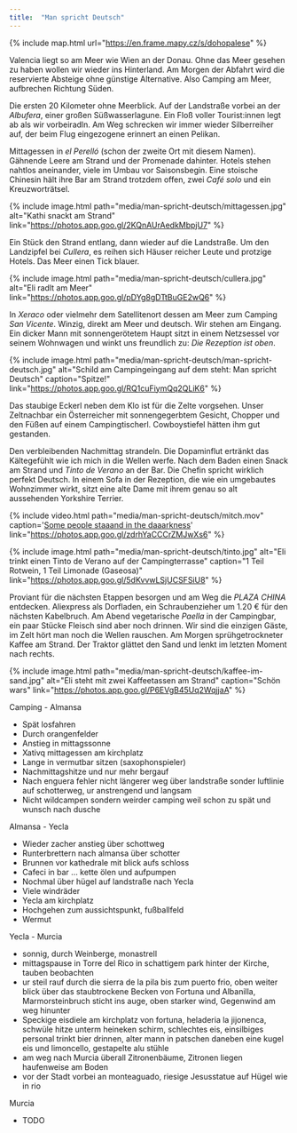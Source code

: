 ```yaml
---
title:  "Man spricht Deutsch"
---
```


{% include map.html url="https://en.frame.mapy.cz/s/dohopalese" %}

Valencia liegt so am Meer wie Wien an der Donau.
Ohne das Meer gesehen zu haben wollen wir wieder ins Hinterland.
Am Morgen der Abfahrt wird die reservierte Absteige ohne günstige Alternative.
Also Camping am Meer, aufbrechen Richtung Süden.

Die ersten 20 Kilometer ohne Meerblick.
Auf der Landstraße vorbei an der *Albufera*, einer großen Süßwasserlagune.
Ein Floß voller Tourist:innen legt ab als wir vorbeiradln.
Am Weg schrecken wir immer wieder Silberreiher auf, der beim Flug eingezogene erinnert an einen Pelikan.

Mittagessen in *el Perelló* (schon der zweite Ort mit diesem Namen).
Gähnende Leere am Strand und der Promenade dahinter.
Hotels stehen nahtlos aneinander, viele im Umbau vor Saisonsbegin.
Eine stoische Chinesin hält ihre Bar am Strand trotzdem offen, zwei *Café solo* und ein Kreuzworträtsel.

{% include image.html path="media/man-spricht-deutsch/mittagessen.jpg" alt="Kathi snackt am Strand" link="https://photos.app.goo.gl/2KQnAUrAedkMbpjU7" %}

Ein Stück den Strand entlang, dann wieder auf die Landstraße.
Um den Landzipfel bei *Cullera*, es reihen sich Häuser reicher Leute und protzige Hotels.
Das Meer einen Tick blauer.

{% include image.html path="media/man-spricht-deutsch/cullera.jpg" alt="Eli radlt am Meer" link="https://photos.app.goo.gl/pDYg8gDTtBuGE2wQ6" %}

In *Xeraco* oder vielmehr dem Satellitenort dessen am Meer zum Camping *San Vicente*.
Winzig, direkt am Meer und deutsch.
Wir stehen am Eingang.
Ein dicker Mann mit sonnengerötetem Haupt sitzt in einem Netzsessel vor seinem Wohnwagen und winkt uns freundlich zu: *Die Rezeption ist oben*.

{% include image.html path="media/man-spricht-deutsch/man-spricht-deutsch.jpg" alt="Schild am Campingeingang auf dem steht: Man spricht Deutsch" caption="Spitze!" link="https://photos.app.goo.gl/RQ1cuFiymQq2QLiK6" %}

Das staubige Eckerl neben dem Klo ist für die Zelte vorgsehen.
Unser Zeltnachbar ein Österreicher mit sonnengegerbtem Gesicht, Chopper und den Füßen auf einem Campingtischerl.
Cowboystiefel hätten ihm gut gestanden.

Den verbleibenden Nachmittag strandeln.
Die Dopaminflut ertränkt das Kältegefühlt wie ich mich in die Wellen werfe.
Nach dem Baden einen Snack am Strand und *Tinto de Verano* an der Bar.
Die Chefin spricht wirklich perfekt Deutsch.
In einem Sofa in der Rezeption, die wie ein umgebautes Wohnzimmer wirkt, sitzt eine alte Dame mit ihrem genau so alt aussehenden Yorkshire Terrier.

{% include video.html path="media/man-spricht-deutsch/mitch.mov" caption='<a href="https://www.youtube.com/watch?v=O0nqwgu_Us4">Some people staaand in the daaarkness</a>' link="https://photos.app.goo.gl/zdrhYaCCCrZMJwXs6" %}

{% include image.html path="media/man-spricht-deutsch/tinto.jpg" alt="Eli trinkt einen Tinto de Verano auf der Campingterrasse" caption="1 Teil Rotwein, 1 Teil Limonade (Gaseosa)" link="https://photos.app.goo.gl/5dKvvwLSjUCSFSiU8" %}

Proviant für die nächsten Etappen besorgen und am Weg die *PLAZA CHINA* entdecken.
Aliexpress als Dorfladen, ein Schraubenzieher um 1.20 € für den nächsten Kabelbruch.
Am Abend vegetarische *Paella* in der Campingbar, ein paar Stücke Fleisch sind aber noch drinnen.
Wir sind die einzigen Gäste, im Zelt hört man noch die Wellen rauschen.
Am Morgen sprühgetrockneter Kaffee am Strand.
Der Traktor glättet den Sand und lenkt im letzten Moment nach rechts.

{% include image.html path="media/man-spricht-deutsch/kaffee-im-sand.jpg" alt="Eli steht mit zwei Kaffeetassen am Strand" caption="Schön wars" link="https://photos.app.goo.gl/P6EVgB45Uq2WqjjaA" %}

Camping - Almansa
* Spät losfahren
* Durch orangenfelder
* Anstieg in mittagssonne
* Xativq mittagessen am kirchplatz
* Lange in vermutbar sitzen (saxophonspieler)
* Nachmittagshitze und nur mehr bergauf
* Nach enguera fehler nicht längerer weg über landstraße sonder luftlinie auf schotterweg, ur anstrengend und langsam
* Nicht wildcampen sondern weirder camping weil schon zu spät und wunsch nach dusche

Almansa - Yecla
* Wieder zacher anstieg über schottweg
* Runterbrettern nach almansa über schotter
* Brunnen vor kathedrale mit blick aufs schloss
* Cafeci in bar … kette ölen und aufpumpen
* Nochmal über hügel auf landstraße nach Yecla
* Viele windräder
* Yecla am kirchplatz
* Hochgehen zum aussichtspunkt, fußballfeld
* Wermut

Yecla - Murcia
* sonnig, durch Weinberge, monastrell
* mittagspause in Torre del Rico in schattigem park hinter der Kirche, tauben beobachten
* ur steil rauf durch die sierra de la pila bis zum puerto frio, oben weiter blick über das staubtrockene Becken von Fortuna und Albanilla, Marmorsteinbruch sticht ins auge, oben starker wind, Gegenwind am weg hinunter
* Speckige eisdiele am kirchplatz von fortuna, heladeria la jijonenca, schwüle hitze unterm heineken schirm, schlechtes eis, einsilbiges personal trinkt bier drinnen, alter mann in patschen daneben eine kugel eis und limoncello, gestapelte alu stühle
* am weg nach Murcia überall Zitronenbäume, Zitronen liegen haufenweise am Boden
* vor der Stadt vorbei an monteaguado, riesige Jesusstatue auf Hügel wie in rio

Murcia
* TODO
